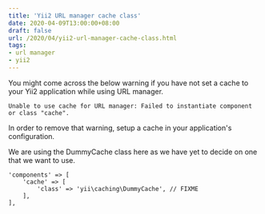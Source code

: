 ```yaml
---
title: 'Yii2 URL manager cache class'
date: 2020-04-09T13:00:00+08:00
draft: false
url: /2020/04/yii2-url-manager-cache-class.html
tags:
- url manager
- yii2
---
```


You might come across the below warning if you have not set a cache to your Yii2 application while using URL manager.

```
Unable to use cache for URL manager: Failed to instantiate component or class "cache".
```

In order to remove that warning, setup a cache in your application's configuration.

We are using the DummyCache class here as we have yet to decide on one that we want to use.

```
'components' => [
    'cache' => [
        'class' => 'yii\caching\DummyCache', // FIXME
    ],
],
```